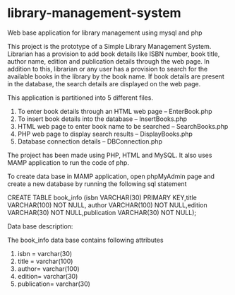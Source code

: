 # library-management-system
Web base application for library management using mysql and php


This project is the prototype of a Simple Library Management System. Librarian has a provision to add book details like ISBN number, book title, author name, edition and publication details through the web page. In addition to this, librarian or any user has a provision to search for the available books in the library by the book name. If book details are present in the database, the search details are displayed on the web page.

This application is partitioned into 5 different files.

1.	To enter book details through an HTML web page – EnterBook.php
2.	To insert book details into the database – InsertBooks.php
3.	HTML web page to enter book name to be searched – SearchBooks.php
4.	PHP web page to display search results – DisplayBooks.php
5.	Database connection details – DBConnection.php

The project has been made using PHP, HTML and MySQL. It also uses MAMP application to run the code of php.

To create data base in MAMP application, open phpMyAdmin page and create a new database by running the following sql statement

CREATE TABLE book_info (isbn VARCHAR(30) PRIMARY KEY,title VARCHAR(100) NOT NULL,
author VARCHAR(100) NOT NULL,edition VARCHAR(30) NOT NULL,publication VARCHAR(30) NOT NULL);


Data base description:

The book_info data base contains following attributes 
1.	isbn = varchar(30)
2.	title =  varchar(100)
3.	author= varchar(100)
4.	edition= varchar(30)
5.	publication= varchar(30)
